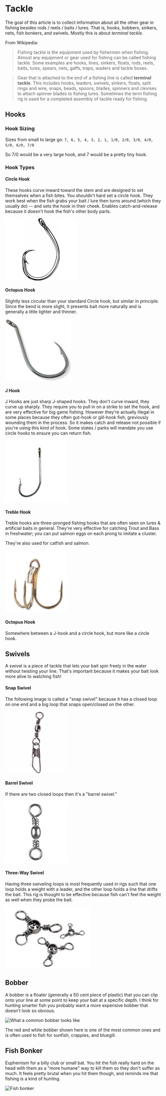 # Tackle

The goal of this article is to collect information about all the other gear
in fishing besides rods / reels / baits / lures. That is, hooks, bobbers,
sinkers, nets, fish bonkers, and swivels. Mostly this is about _terminal
tackle._

From Wikipedia: 

> Fishing tackle is the equipment used by fishermen when fishing.
> Almost any equipment or gear used for fishing can be called fishing tackle.
> Some examples are hooks, lines, sinkers, floats, rods, reels, baits, lures,
> spears, nets, gaffs, traps, waders and tackle boxes.

> Gear that is attached to the end of a fishing line is called __terminal tackle__.
> This includes hooks, leaders, swivels, sinkers, floats, split rings and wire,
> snaps, beads, spoons, blades, spinners and clevises to attach spinner blades to
> fishing lures. Sometimes the term fishing rig is used for a completed assembly
> of tackle ready for fishing.

## Hooks

### Hook Sizing

Sizes from small to large go: `7, 6, 5, 4, 3, 2, 1, 1/0, 2/0, 3/0, 4/0, 5/0, 6/0, 7/0`

So 7/0 would be a very large hook, and 7 would be a pretty tiny hook.

### Hook Types

#### Circle Hook

These hooks curve inward toward the stem and are designed to set themselves when a fish bites. You shouldn't hard set a circle hook. They work best when the fish grabs your bait / lure then turns around (which they usually do) -- and sets the hook in their cheek. Enables catch-and-release because it doesn't hook the fish's other body parts.

<img alt="Circle Hook" src="./img/circle_hook.jpg" height="200">

#### Octopus Hook

Slightly less circular than your standard Circle hook, but similar in principle. Since the bend is more slight,
it presents bait more naturally and is generally a little lighter and thinner.

<img alt="Octopus Hook" src="./img/octopus_hook.jpg" height="200">

#### J Hook

J Hooks are just sharp J-shaped hooks. They don't curve inward, they curve up sharply. They require you to pull in on a strike to set the hook, and are very effective for big game fishing. However they're actually illegal in some places because they often gut-hook or gill-hook fish, greviously wounding them in the process. So it makes catch and release not possible if you're using this kind of hook. Some states / parks will mandate you use circle hooks to ensure you can return fish.

<img alt="J Hook" src="./img/j_hook.jpg" height="200">

#### Treble Hook

Treble hooks are three-pronged fishing hooks that are often seen on lures & artificial baits in general. They're
very effective for catching Trout and Bass in freshwater; you can put salmon eggs on each prong to imitate a cluster.

They're also used for catfish and salmon.

<img alt="Treble Hook" src="./img/treble_hook.jpg" height="200">

#### Octopus Hook

Somewhere between a J-hook and a circle hook, but more like a circle hook.

## Swivels

A swivel is a piece of tackle that lets your bait spin freely in the water without
twisting your line. That's important because it makes your bait look more alive to
watching fish!

#### Snap Swivel

The following image is called a "snap swivel" because it has a closed loop on one end and a big loop that snaps open/closed on the other.

<img alt="Snap Swivel" src="./img/snap_swivel.jpg" height="200">

#### Barrel Swivel

If there are two closed loops then it's a "barrel swivel."

<img alt="Barrel Swivel" src="./img/barrel_swivel.jpg" height="200">

#### Three-Way Swivel

Having three swiveling loops is most frequently used in rigs such that one loop holds a weight with a leader, and the other
loop holds a line that drifts the bait. This rig is thought to be effective because fish can't feel the
weight as well when they probe the bait.

<img alt="Three-way Swivel" src="./img/three_way_swivel.jpg" height="200">

## Bobber

A bobber is a floater (generally a 50 cent piece of plastic) that you can clip onto your
line at some point to keep your bait at a specific depth. I think for hunting smarter fish
you probably want a more expensive bobber that doesn't look so obvious.

<img alt="What a common bobber looks like" src="./img/red_white_bobber.jpg" height="200">

The red and white bobber shown here is one of the most common ones and is often used to fish
for sunfish, crappies, and bluegill.

## Fish Bonker

Euphemism for a billy club or small bat. You hit the fish really hard on the head with them as a
"more humane" way to kill them so they don't suffer as much. It feels pretty brutal when you hit
them though, and reminds me that fishing is a kind of hunting.

![Fish bonker](./img/fish_bonker.jpg)
